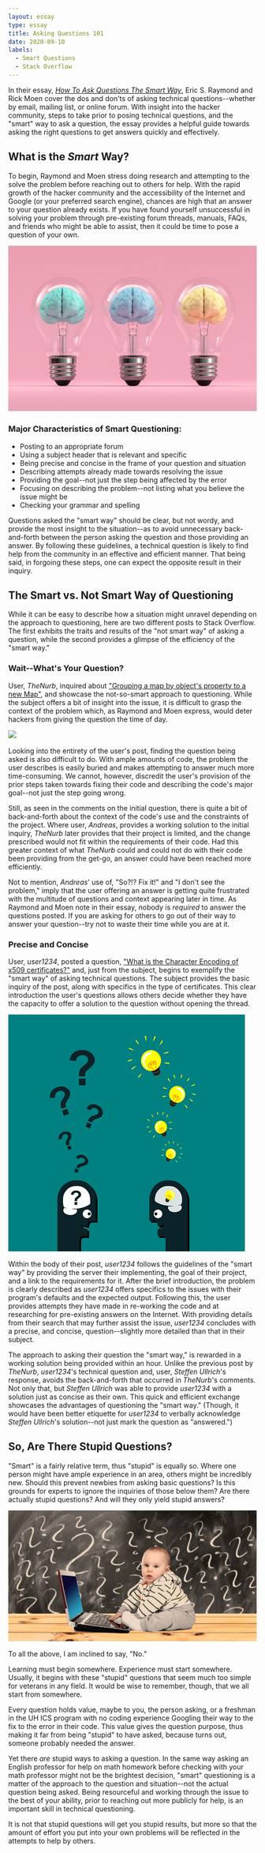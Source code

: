 ```yaml
---
layout: essay
type: essay
title: Asking Questions 101
date: 2020-09-10
labels:
  - Smart Questions
  - Stack Overflow
---
```


In their essay, [*How To Ask Questions The Smart Way*](http://www.catb.org/esr/faqs/smart-questions.html), Eric S. Raymond and Rick Moen cover the dos and don'ts of asking technical questions--whether by email, mailing list, or online forum. With insight into the hacker community, steps to take prior to posing technical questions, and the "smart" way to ask a question, the essay provides a helpful guide towards asking the right questions to get answers quickly and effectively.


## What is the *Smart* Way?

To begin, Raymond and Moen stress doing research and attempting to the solve the problem before reaching out to others for help. With the rapid growth of the hacker community and the accessibility of the Internet and Google (or your preferred search engine), chances are high that an answer to your question already exists. If you have found yourself unsuccessful in solving your problem through pre-existing forum threads, manuals, FAQs, and friends who might be able to assist, then it could be time to pose a question of your own.

<img class="ui small right floated rounded image" src="../images/brain.jpg">

### Major Characteristics of Smart Questioning:
  - Posting to an appropriate forum
  - Using a subject header that is relevant and specific
  - Being precise and concise in the frame of your question and situation
  - Describing attempts already made towards resolving the issue
  - Providing the goal--not just the step being affected by the error
  - Focusing on describing the problem--not listing what you believe the issue might be
  - Checking your grammar and spelling

Questions asked the "smart way" should be clear, but not wordy, and provide the most insight to the situation--as to avoid unnecessary back-and-forth between the person asking the question and those providing an answer. By following these guidelines, a technical question is likely to find help from the community in an effective and efficient manner. That being said, in forgoing these steps, one can expect the opposite result in their inquiry.


## The Smart vs. Not Smart Way of Questioning

While it can be easy to describe how a situation might unravel depending on the approach to questioning, here are two different posts to Stack Overflow. The first exhibits the traits and results of the "not smart way" of asking a question, while the second provides a glimpse of the efficiency of the "smart way."

### Wait--What's Your Question?

User, *TheNurb*, inquired about ["Grouping a map by object's property to a new Map"](https://stackoverflow.com/questions/63837641/grouping-a-map-by-objects-property-to-a-new-map), and showcase the not-so-smart approach to questioning. While the subject offers a bit of insight into the issue, it is difficult to grasp the context of the problem which, as Raymond and Moen express, would deter hackers from giving the question the time of day.

<img class="ui medium right floated rounded image" src="../images/q-signs.png">

Looking into the entirety of the user's post, finding the question being asked is also difficult to do. With ample amounts of code, the problem the user describes is easily buried and makes attempting to answer much more time-consuming. We cannot, however, discredit the user's provision of the prior steps taken towards fixing their code and describing the code's major goal--not just the step going wrong.

Still, as seen in the comments on the initial question, there is quite a bit of back-and-forth about the context of the code's use and the constraints of the project. Where user, *Andreas*, provides a working solution to the initial inquiry, *TheNurb* later provides that their project is limited, and the change prescribed would not fit within the requirements of their code. Had this greater context of what *TheNurb* could and could not do with their code been providing from the get-go, an answer could have been reached more efficiently.

Not to mention, *Andreas*' use of, "So?!? Fix it!" and "I don't see the problem," imply that the user offering an answer is getting quite frustrated with the multitude of questions and context appearing later in time. As Raymond and Moen note in their essay, nobody is *required* to answer the questions posted. If you are asking for others to go out of their way to answer your question--try not to waste their time while you are at it.

### Precise and Concise

User, *user1234*, posted a question, ["What is the Character Encoding of x509 certificates?"](https://stackoverflow.com/questions/63824786/what-is-the-character-encoding-of-x509-certificates) and, just from the subject, begins to exemplify the "smart way" of asking technical questions. The subject provides the basic inquiry of the post, along with specifics in the type of certificates. This clear introduction the user's questions allows others decide whether they have the capacity to offer a solution to the question without opening the thread.

<img class="ui medium left floated rounded image" src="../images/q-and-a.png">

Within the body of their post, *user1234* follows the guidelines of the "smart way" by providing the server their implementing, the goal of their project, and a link to the requirements for it. After the brief introduction, the problem is clearly described as *user1234* offers specifics to the issues with their program's defaults and the expected output. Following this, the user provides attempts they have made in re-working the code and at researching for pre-existing answers on the Internet. With providing details from their search that may further assist the issue, *user1234* concludes with a precise, and concise, question--slightly more detailed than that in their subject.

The approach to asking their question the "smart way," is rewarded in a working solution being provided within an hour. Unlike the previous post by *TheNurb*, *user1234*'s technical question and, user, *Steffen Ullrich*'s response, avoids the back-and-forth that occurred in *TheNurb*'s comments. Not only that, but *Steffen Ullrich* was able to provide *user1234* with a solution just as concise as their own. This quick and efficient exchange showcases the advantages of questioning the "smart way." (Though, it would have been better etiquette for *user1234* to verbally acknowledge *Steffen Ullrich*'s solution--not just mark the question as "answered.")


## So, Are There Stupid Questions?

"Smart" is a fairly relative term, thus "stupid" is equally so. Where one person might have ample experience in an area, others might be incredibly new. Should this prevent newbies from asking basic questions? Is this grounds for experts to ignore the inquiries of those below them? Are there actually stupid questions? And will they only yield stupid answers?

<img class="ui large right floated rounded image" src="../images/baby-has-questions.jpg">

To all the above, I am inclined to say, "No."

Learning must begin somewhere. Experience must start somewhere. Usually, it begins with these "stupid" questions that seem much too simple for veterans in any field. It would be wise to remember, though, that we all start from somewhere.

Every question holds value, maybe to you, the person asking, or a freshman in the UH ICS program with no coding experience Googling their way to the fix to the error in their code. This value gives the question purpose, thus making it far from being "stupid" to have asked, because turns out, someone probably needed the answer.

Yet there *are* stupid ways to asking a question. In the same way asking an English professor for help on math homework before checking with your math professor might not be the brightest decision, "smart" questioning is a matter of the approach to the question and situation--not the actual question being asked. Being resourceful and working through the issue to the best of your ability, prior to reaching out more publicly for help, is an important skill in technical questioning.

It is not that stupid questions will get you stupid results, but more so that the amount of effort you put into your own problems will be reflected in the attempts to help by others.
